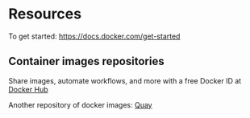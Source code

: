 # Resources

To get started:
 <https://docs.docker.com/get-started>

## Container images repositories
Share images, automate workflows, and more with a free Docker ID at [Docker Hub](https://hub.docker.com/)

Another repository of docker images:
[Quay](https://quay.io/)

